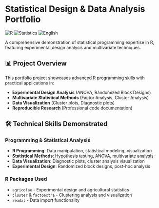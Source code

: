 # Statistical Design & Data Analysis Portfolio

![R](https://img.shields.io/badge/R-276DC3?style=for-the-badge&logo=r&logoColor=white)
![Statistics](https://img.shields.io/badge/Statistics-Expert-blue)
![English](https://img.shields.io/badge/English-Fluent-brightgreen)

A comprehensive demonstration of statistical programming expertise in R, featuring experimental design analysis and multivariate techniques.

## 📊 Project Overview

This portfolio project showcases advanced R programming skills with practical applications in:
- **Experimental Design Analysis** (ANOVA, Randomized Block Designs)
- **Multivariate Statistical Methods** (Factor Analysis, Cluster Analysis)
- **Data Visualization** (Cluster plots, Diagnostic plots)
- **Reproducible Research** (Professional code documentation)

## 🛠 Technical Skills Demonstrated

### Programming & Statistical Analysis
- **R Programming**: Data manipulation, statistical modeling, visualization
- **Statistical Methods**: Hypothesis testing, ANOVA, multivariate analysis
- **Data Visualization**: Diagnostic plots, cluster analysis visualization
- **Experimental Design**: Randomized block designs, post-hoc analysis

### R Packages Used
- `agricolae` - Experimental design and agricultural statistics
- `cluster` & `factoextra` - Clustering analysis and visualization
- `readxl` - Data import functionality
